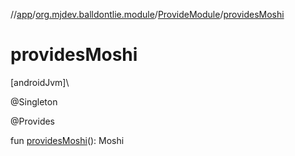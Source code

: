 //[app](../../../index.md)/[org.mjdev.balldontlie.module](../index.md)/[ProvideModule](index.md)/[providesMoshi](provides-moshi.md)

# providesMoshi

[androidJvm]\

@Singleton

@Provides

fun [providesMoshi](provides-moshi.md)(): Moshi
